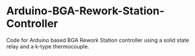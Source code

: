 # Arduino-BGA-Rework-Station-Controller
Code for Arduino based BGA Rework Station controller using a solid state relay and a k-type thermocouple.
